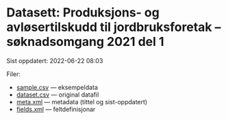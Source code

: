 # Datasett: 	Produksjons- og avløsertilskudd til jordbruksforetak – søknadsomgang 2021 del 1
 Sist oppdatert: 2022-06-22 08:03

 Filer:
 - [sample.csv](sample.csv) — eksempeldata
 - [dataset.csv](dataset.csv) — original datafil
 - [meta.xml](meta.xml) — metadata (tittel og sist-oppdatert)
 - [fields.xml](fields.xml) — feltdefinisjonar

